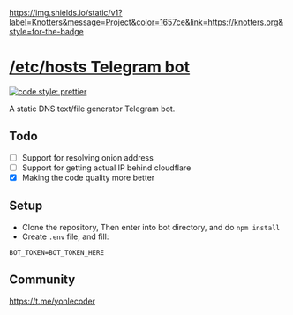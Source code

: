 

https://img.shields.io/static/v1?label=Knotters&message=Project&color=1657ce&link=https://knotters.org&style=for-the-badge

# [/etc/hosts Telegram bot](https://t.me/etchosts_bot) 
[![code style: prettier](https://img.shields.io/badge/code_style-prettier-ff69b4.svg?style=flat-square)](https://github.com/prettier/prettier)

A static DNS text/file generator Telegram bot.

## Todo
* [ ] Support for resolving onion address
* [ ] Support for getting actual IP behind cloudflare
* [X] Making the code quality more better

## Setup
* Clone the repository, Then enter into bot directory, and do `npm install`
* Create `.env` file, and fill:

```
BOT_TOKEN=BOT_TOKEN_HERE
```

## Community
https://t.me/yonlecoder
